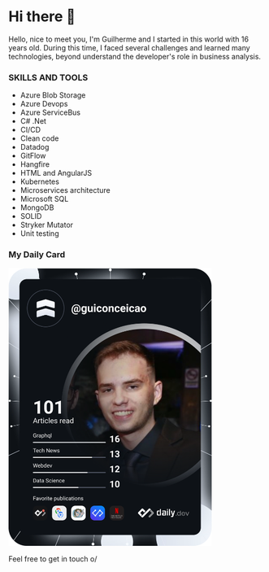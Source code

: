 # Hi there 👋

Hello, nice to meet you, I'm Guilherme and I started in this world with 16 years old. During this time, I faced several challenges and learned many technologies, beyond understand the developer's role in business analysis.

### SKILLS AND TOOLS
- Azure Blob Storage
- Azure Devops
- Azure ServiceBus
- C# .Net
- CI/CD
- Clean code
- Datadog
- GitFlow
- Hangfire
- HTML and AngularJS
- Kubernetes
- Microservices architecture
- Microsoft SQL
- MongoDB
- SOLID
- Stryker Mutator
- Unit testing

### My Daily Card
<a href="https://app.daily.dev/guiconceicao"><img src="https://github.com/guilhermeconceicao/guilhermeconceicao/blob/main/devcard.svg" width="400" alt="Guilherme's Dev Card"/></a>

Feel free to get in touch o/

